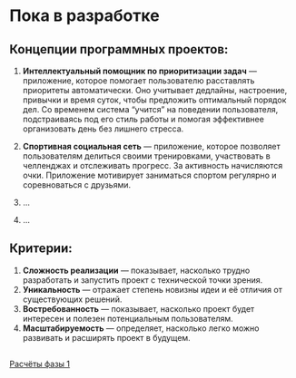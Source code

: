 # Пока в разработке

## Концепции программных проектов:
1. **Интеллектуальный помощник по приоритизации задач** — приложение, которое помогает пользователю расставлять приоритеты автоматически. Оно учитывает дедлайны, настроение, привычки и время суток, чтобы предложить оптимальный порядок дел. Со временем система “учится” на поведении пользователя, подстраиваясь под его стиль работы и помогая эффективнее организовать день без лишнего стресса.

2. **Спортивная социальная сеть** — приложение, которое позволяет пользователям делиться своими тренировками, участвовать в челленджах и отслеживать прогресс. За активность начисляются очки. Приложение мотивирует заниматься спортом регулярно и соревноваться с друзьями.

3. ...

4. ...

## Критерии:
1. **Сложность реализации** — показывает, насколько трудно разработать и запустить проект с технической точки зрения.  
2. **Уникальность** — отражает степень новизны идеи и её отличия от существующих решений.  
3. **Востребованность** — показывает, насколько проект будет интересен и полезен потенциальным пользователям.  
4. **Масштабируемость** — определяет, насколько легко можно развивать и расширять проект в будущем.

##
[Расчёты фазы 1](https://docs.google.com/spreadsheets/d/1gw-ejuOFlh3iI2bisc_7tuxdZ-AV5D-WJtaRv1bwMRg/edit?gid=0#gid=0)
